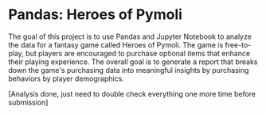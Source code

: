 # Pandas: Heroes of Pymoli

The goal of this project is to use Pandas and Jupyter Notebook to analyze the data for a fantasy game called Heroes of Pymoli. The game is free-to-play, but players are encouraged to purchase optional items that enhance their playing experience. The overall goal is to generate a report that breaks down the game's purchasing data into meaningful insights by purchasing behaviors by player demographics.

[Analysis done, just need to double check everything one more time before submission]
